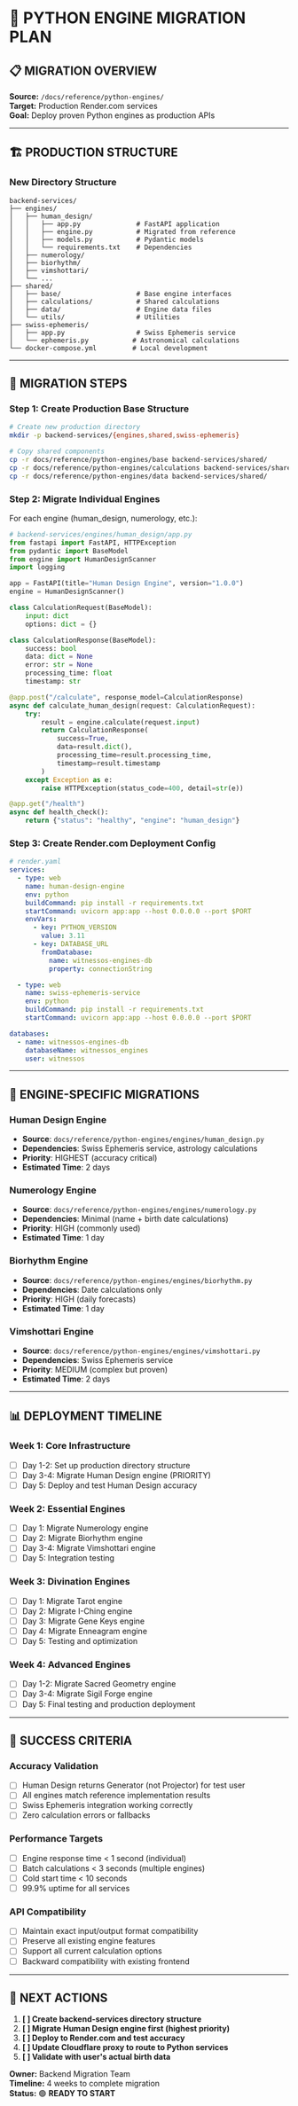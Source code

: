 # 🐍 **PYTHON ENGINE MIGRATION PLAN**

## **📋 MIGRATION OVERVIEW**

**Source:** `/docs/reference/python-engines/`  
**Target:** Production Render.com services  
**Goal:** Deploy proven Python engines as production APIs

---

## **🏗️ PRODUCTION STRUCTURE**

### **New Directory Structure**
```
backend-services/
├── engines/
│   ├── human_design/
│   │   ├── app.py              # FastAPI application
│   │   ├── engine.py           # Migrated from reference
│   │   ├── models.py           # Pydantic models
│   │   └── requirements.txt    # Dependencies
│   ├── numerology/
│   ├── biorhythm/
│   ├── vimshottari/
│   └── ...
├── shared/
│   ├── base/                   # Base engine interfaces
│   ├── calculations/           # Shared calculations
│   ├── data/                   # Engine data files
│   └── utils/                  # Utilities
├── swiss-ephemeris/
│   ├── app.py                  # Swiss Ephemeris service
│   └── ephemeris.py           # Astronomical calculations
└── docker-compose.yml         # Local development
```

---

## **🚀 MIGRATION STEPS**

### **Step 1: Create Production Base Structure**
```bash
# Create new production directory
mkdir -p backend-services/{engines,shared,swiss-ephemeris}

# Copy shared components
cp -r docs/reference/python-engines/base backend-services/shared/
cp -r docs/reference/python-engines/calculations backend-services/shared/
cp -r docs/reference/python-engines/data backend-services/shared/
```

### **Step 2: Migrate Individual Engines**
For each engine (human_design, numerology, etc.):

```python
# backend-services/engines/human_design/app.py
from fastapi import FastAPI, HTTPException
from pydantic import BaseModel
from engine import HumanDesignScanner
import logging

app = FastAPI(title="Human Design Engine", version="1.0.0")
engine = HumanDesignScanner()

class CalculationRequest(BaseModel):
    input: dict
    options: dict = {}

class CalculationResponse(BaseModel):
    success: bool
    data: dict = None
    error: str = None
    processing_time: float
    timestamp: str

@app.post("/calculate", response_model=CalculationResponse)
async def calculate_human_design(request: CalculationRequest):
    try:
        result = engine.calculate(request.input)
        return CalculationResponse(
            success=True,
            data=result.dict(),
            processing_time=result.processing_time,
            timestamp=result.timestamp
        )
    except Exception as e:
        raise HTTPException(status_code=400, detail=str(e))

@app.get("/health")
async def health_check():
    return {"status": "healthy", "engine": "human_design"}
```

### **Step 3: Create Render.com Deployment Config**
```yaml
# render.yaml
services:
  - type: web
    name: human-design-engine
    env: python
    buildCommand: pip install -r requirements.txt
    startCommand: uvicorn app:app --host 0.0.0.0 --port $PORT
    envVars:
      - key: PYTHON_VERSION
        value: 3.11
      - key: DATABASE_URL
        fromDatabase:
          name: witnessos-engines-db
          property: connectionString

  - type: web
    name: swiss-ephemeris-service
    env: python
    buildCommand: pip install -r requirements.txt
    startCommand: uvicorn app:app --host 0.0.0.0 --port $PORT

databases:
  - name: witnessos-engines-db
    databaseName: witnessos_engines
    user: witnessos
```

---

## **🔧 ENGINE-SPECIFIC MIGRATIONS**

### **Human Design Engine**
- **Source**: `docs/reference/python-engines/engines/human_design.py`
- **Dependencies**: Swiss Ephemeris service, astrology calculations
- **Priority**: HIGHEST (accuracy critical)
- **Estimated Time**: 2 days

### **Numerology Engine**
- **Source**: `docs/reference/python-engines/engines/numerology.py`
- **Dependencies**: Minimal (name + birth date calculations)
- **Priority**: HIGH (commonly used)
- **Estimated Time**: 1 day

### **Biorhythm Engine**
- **Source**: `docs/reference/python-engines/engines/biorhythm.py`
- **Dependencies**: Date calculations only
- **Priority**: HIGH (daily forecasts)
- **Estimated Time**: 1 day

### **Vimshottari Engine**
- **Source**: `docs/reference/python-engines/engines/vimshottari.py`
- **Dependencies**: Swiss Ephemeris service
- **Priority**: MEDIUM (complex but proven)
- **Estimated Time**: 2 days

---

## **📊 DEPLOYMENT TIMELINE**

### **Week 1: Core Infrastructure**
- [ ] Day 1-2: Set up production directory structure
- [ ] Day 3-4: Migrate Human Design engine (PRIORITY)
- [ ] Day 5: Deploy and test Human Design accuracy

### **Week 2: Essential Engines**
- [ ] Day 1: Migrate Numerology engine
- [ ] Day 2: Migrate Biorhythm engine
- [ ] Day 3-4: Migrate Vimshottari engine
- [ ] Day 5: Integration testing

### **Week 3: Divination Engines**
- [ ] Day 1: Migrate Tarot engine
- [ ] Day 2: Migrate I-Ching engine
- [ ] Day 3: Migrate Gene Keys engine
- [ ] Day 4: Migrate Enneagram engine
- [ ] Day 5: Testing and optimization

### **Week 4: Advanced Engines**
- [ ] Day 1-2: Migrate Sacred Geometry engine
- [ ] Day 3-4: Migrate Sigil Forge engine
- [ ] Day 5: Final testing and production deployment

---

## **🎯 SUCCESS CRITERIA**

### **Accuracy Validation**
- [ ] Human Design returns Generator (not Projector) for test user
- [ ] All engines match reference implementation results
- [ ] Swiss Ephemeris integration working correctly
- [ ] Zero calculation errors or fallbacks

### **Performance Targets**
- [ ] Engine response time < 1 second (individual)
- [ ] Batch calculations < 3 seconds (multiple engines)
- [ ] Cold start time < 10 seconds
- [ ] 99.9% uptime for all services

### **API Compatibility**
- [ ] Maintain exact input/output format compatibility
- [ ] Preserve all existing engine features
- [ ] Support all current calculation options
- [ ] Backward compatibility with existing frontend

---

## **🔗 NEXT ACTIONS**

1. **[ ] Create backend-services directory structure**
2. **[ ] Migrate Human Design engine first (highest priority)**
3. **[ ] Deploy to Render.com and test accuracy**
4. **[ ] Update Cloudflare proxy to route to Python services**
5. **[ ] Validate with user's actual birth data**

**Owner:** Backend Migration Team  
**Timeline:** 4 weeks to complete migration  
**Status:** 🟢 **READY TO START**
